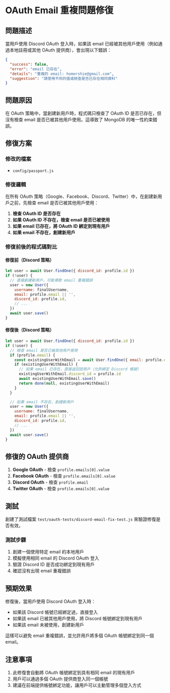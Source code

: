# OAuth Email 重複問題修復

## 問題描述

當用戶使用 Discord OAuth 登入時，如果該 email 已經被其他用戶使用（例如通過本地註冊或其他 OAuth 提供商），會出現以下錯誤：

```json
{
  "success": false,
  "error": "email 已存在",
  "details": "重複的 email: homershie@gmail.com",
  "suggestion": "請使用不同的值或檢查是否已存在相同資料"
}
```

## 問題原因

在 OAuth 策略中，當創建新用戶時，程式碼只檢查了 OAuth ID 是否已存在，但沒有檢查 email 是否已被其他用戶使用。這導致了 MongoDB 的唯一性約束錯誤。

## 修復方案

### 修改的檔案

- `config/passport.js`

### 修復邏輯

在所有 OAuth 策略（Google、Facebook、Discord、Twitter）中，在創建新用戶之前，先檢查 email 是否已被其他用戶使用：

1. **檢查 OAuth ID 是否存在**
2. **如果 OAuth ID 不存在，檢查 email 是否已被使用**
3. **如果 email 已存在，將 OAuth ID 綁定到現有用戶**
4. **如果 email 不存在，創建新用戶**

### 修復前後的程式碼對比

#### 修復前（Discord 策略）

```javascript
let user = await User.findOne({ discord_id: profile.id })
if (!user) {
  // 直接創建新用戶，可能導致 email 重複錯誤
  user = new User({
    username: finalUsername,
    email: profile.email || '',
    discord_id: profile.id,
    // ...
  })
  await user.save()
}
```

#### 修復後（Discord 策略）

```javascript
let user = await User.findOne({ discord_id: profile.id })
if (!user) {
  // 檢查 email 是否已被其他用戶使用
  if (profile.email) {
    const existingUserWithEmail = await User.findOne({ email: profile.email })
    if (existingUserWithEmail) {
      // 如果 email 已存在，直接返回該用戶（允許綁定 Discord 帳號）
      existingUserWithEmail.discord_id = profile.id
      await existingUserWithEmail.save()
      return done(null, existingUserWithEmail)
    }
  }

  // 如果 email 不存在，創建新用戶
  user = new User({
    username: finalUsername,
    email: profile.email || '',
    discord_id: profile.id,
    // ...
  })
  await user.save()
}
```

## 修復的 OAuth 提供商

1. **Google OAuth** - 檢查 `profile.emails[0].value`
2. **Facebook OAuth** - 檢查 `profile.emails[0].value`
3. **Discord OAuth** - 檢查 `profile.email`
4. **Twitter OAuth** - 檢查 `profile.emails[0].value`

## 測試

創建了測試檔案 `test/oauth-tests/discord-email-fix-test.js` 來驗證修復是否有效。

### 測試步驟

1. 創建一個使用特定 email 的本地用戶
2. 模擬使用相同 email 的 Discord OAuth 登入
3. 驗證 Discord ID 是否成功綁定到現有用戶
4. 確認沒有出現 email 重複錯誤

## 預期效果

修復後，當用戶使用 Discord OAuth 登入時：

- 如果該 Discord 帳號已經綁定過，直接登入
- 如果該 email 已被其他用戶使用，將 Discord 帳號綁定到現有用戶
- 如果該 email 未被使用，創建新用戶

這樣可以避免 email 重複錯誤，並允許用戶將多個 OAuth 帳號綁定到同一個 email。

## 注意事項

1. 此修復會自動將 OAuth 帳號綁定到具有相同 email 的現有用戶
2. 用戶可以通過多個 OAuth 提供商登入同一個帳號
3. 建議在前端提供帳號綁定功能，讓用戶可以主動管理多個登入方式
